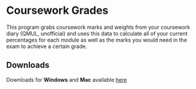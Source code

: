 # Coursework Grades

This program grabs coursework marks and weights from your coursework diary (QMUL, unofficial) and uses this data to calculate all of your current percentages for each module as well as the marks you would need in the exam to achieve a certain grade.

## Downloads

Downloads for **Windows** and **Mac** available [here](https://github.com/phqmul/cw-grades-qmul/releases/latest)
